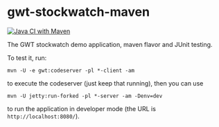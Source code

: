 # gwt-stockwatch-maven
[![Java CI with Maven](https://github.com/jjocram/gwt-stockwatch-maven/actions/workflows/maven.yml/badge.svg)](https://github.com/jjocram/gwt-stockwatch-maven/actions/workflows/maven.yml)

The GWT stockwatch demo application, maven flavor and JUnit testing.

To test it, run:

`mvn -U -e gwt:codeserver -pl *-client -am`

to execute the codeserver (just keep that running),
then you can use

`mvn -U jetty:run-forked -pl *-server -am -Denv=dev`

to run the application in developer mode (the URL is `http://localhost:8080/`). 
